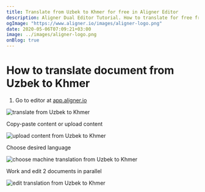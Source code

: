```yaml
---
title: Translate from Uzbek to Khmer for free in Aligner Editor
description: Aligner Dual Editor Tutorial. How to translate for free from Uzbek to Khmer. Aligner is multilingual document management platform. 
ogImage: "https://www.aligner.io/images/aligner-logo.png"
date: 2020-05-06T07:09:21+03:00
image: ../images/aligner-logo.png
onBlog: true
---
```


# How to translate document from Uzbek to Khmer

1. Go to editor at [app.aligner.io](https://app.aligner.io "Aligner App web page")

![translate from Uzbek to Khmer](../aligner-blank-editor.png "translate from Uzbek to Khmer")

Copy-paste content or upload content

![upload content from Uzbek to Khmer](../aligner-uploaded-document.png "upload content from Uzbek to Khmer")

Choose desired language

![choose machine translation from Uzbek to Khmer](../aligner-language-dropdown.png "choose machine translation from Uzbek to Khmer")

Work and edit 2 documents in parallel

![edit translation from Uzbek to Khmer](../aligner-double-sitded-editor.png "edit translation from Uzbek to Khmer")

